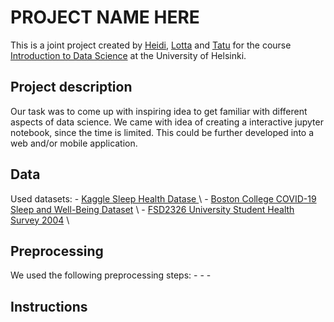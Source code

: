 # PROJECT NAME HERE 

This is a joint project created by [Heidi](https://github.com/heksaani), [Lotta](https://github.com/LottaPol) and [Tatu](https://github.com/tlinnala) for the course [Introduction to Data Science](https://studies.helsinki.fi/kurssit/opintojakso/hy-CU-118209216-2021-08-01) at the University of Helsinki.

## Project description
Our task was to come up with inspiring idea to get familiar with different aspects of data science. We came with idea of creating a interactive jupyter notebook, since the time is limited. This could be further developed into a web and/or mobile application.

## Data
Used datasets: 
    - [Kaggle Sleep Health Datase ](https://www.kaggle.com/datasets/uom190346a/sleep-health-and-lifestyle-dataset/data) \\
    - [Boston College COVID-19 Sleep and Well-Being Dataset](https://osf.io/gpxwa/?view_only=) \\
    - [FSD2326 University Student Health Survey 2004](https://urn.fi/urn:nbn:fi:fsd:T-FSD2326) \\

## Preprocessing
We used the following preprocessing steps:
    -
    -
    -
## Instructions
